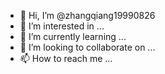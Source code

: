 - 👋 Hi, I’m @zhangqiang19990826
- 👀 I’m interested in ...
- 🌱 I’m currently learning ...
- 💞️ I’m looking to collaborate on ...
- 📫 How to reach me ...

<!---
zhangqiang19990826/zhangqiang19990826 is a ✨ special ✨ repository because its `README.md` (this file) appears on your GitHub profile.
You can click the Preview link to take a look at your changes.
--->
